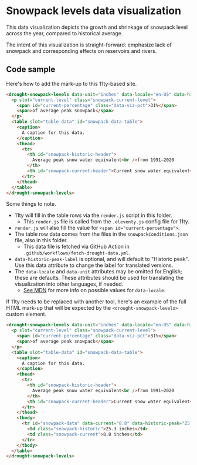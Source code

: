 # Snowpack levels data visualization

This data visualization depicts the growth and shrinkage of snowpack level across the year, compared to historical average.

The intent of this visualization is straight-forward: emphasize lack of snowpack and corresponding effects on reservoirs and rivers.

## Code sample

Here's how to add the mark-up to this 11ty-based site.

```html
<drought-snowpack-levels data-unit="inches" data-locale="en-US" data-historic-peak-label="Historic peak">
  <p slot="current-level" class="snowpack-current-level">
    <span id="current-percentage" class="data-viz-pct">31%</span>
    <span>of average peak snowpack</span>
  </p>
  <table slot="table-data" id="snowpack-data-table">
    <caption>
      A caption for this data.
    </caption>
    <thead>
      <tr>
        <th id="snowpack-historic-header">
          Average peak snow water equivalent<br />from 1991–2020
        </th>
        <th id="snowpack-current-header">Current snow water equivalent</th>
      </tr>
    </thead>
  </table>
</drought-snowpack-levels>
```

Some things to note.

* 11ty will fill in the table rows via the `render.js` script in this folder.
  * This `render.js` file is called from the `.eleventy.js` config file for 11ty.
* `render.js` will also fill the value for `<span id="current-percentage">`.
* The table row data comes from the files in the `snowpackConditions.json` file, also in this folder.
  * This data file is fetched via GitHub Action in `.github/workflows/fetch-drought-data.yml`.
* `data-historic-peak-label` is optional, and will default to "Historic peak". Use this data attribute to change the label for translated versions.
* The `data-locale` and `data-unit` attributes may be omitted for English; these are defaults. These attributes should be used for translating the visualization into other languages, if needed. 
  * [See MDN](https://developer.mozilla.org/en-US/docs/Web/JavaScript/Reference/Global_Objects/Intl#locale_identification_and_negotiation) for more info on possible values for `data-locale`.

If 11ty needs to be replaced with another tool, here's an example of the full HTML mark-up that will be expected by the `<drought-snowpack-levels>` custom element.

```html
<drought-snowpack-levels data-unit="inches" data-locale="en-US" data-historic-peak-label="Historic peak">
  <p slot="current-level" class="snowpack-current-level">
    <span id="current-percentage" class="data-viz-pct">31%</span>
    <span>of average peak snowpack</span>
  </p>
  <table slot="table-data" id="snowpack-data-table">
    <caption>
      A caption for this data.
    </caption>
    <thead>
      <tr>
        <th id="snowpack-historic-header">
          Average peak snow water equivalent<br />from 1991–2020
        </th>
        <th id="snowpack-current-header">Current snow water equivalent</th>
      </tr>
    </thead>
    <tbody>
      <tr id="snowpack-data" data-current="8.8" data-historic-peak="25.3">
        <td class="snowpack-historic">25.3 inches</td>
        <td class="snowpack-current">8.8 inches</td>
      </tr>
    </tbody>
  </table>
</drought-snowpack-levels>
```